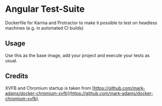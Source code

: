 # Angular Test-Suite
Dockerfile for Karma and Protractor to make it possible to test on headless machines (e.g. in automated CI builds)

## Usage
Use this as the base image, add your project and execute your tests as usual.

## Credits
XVFB and Chromium startup is taken from [https://github.com/mark-adams/docker-chromium-xvfb](https://github.com/mark-adams/docker-chromium-xvfb).
